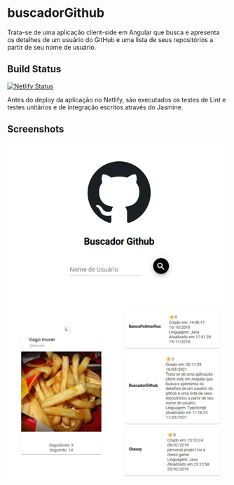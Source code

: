 # buscadorGithub
Trata-se de uma aplicação client-side em Angular que busca e apresenta os detalhes de um usuário do GitHub e uma lista de seus repositórios a partir de seu nome de usuário.

## Build Status

[![Netlify Status](https://api.netlify.com/api/v1/badges/09fe514d-c579-46a7-805b-05e9cef53627/deploy-status)](https://app.netlify.com/sites/distracted-allen-267d30/deploys)

Antes do deploy da aplicação no Netlify, são executados os testes de Lint e testes unitários e de integração escritos através do Jasmine.

## Screenshots

![Alt text](/buscadorGithub/src/assets/screenshots/screenshot2.jpg?raw=true "Página de Busca")
![Alt text](/buscadorGithub/src/assets/screenshots/screenshot1.jpg?raw=true "Resultados")
